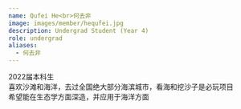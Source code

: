 ```yaml
---
name: Qufei He<br>何去非
image: images/member/hequfei.jpg
description: Undergrad Student (Year 4)
role: undergrad
aliases:
  - 何去非
---
```


<centre>
2022届本科生<br>
喜欢沙滩和海洋，去过全国绝大部分海滨城市，看海和挖沙子是必玩项目<br>
希望能在生态学方面深造，并应用于海洋方面<br>
</centre>
